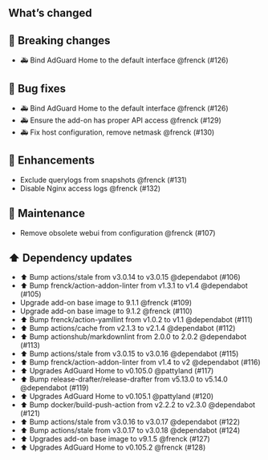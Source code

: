 ## What’s changed

## 🚨 Breaking changes

- 🚑 Bind AdGuard Home to the default interface @frenck (#126)

## 🐛 Bug fixes

- 🚑 Bind AdGuard Home to the default interface @frenck (#126)
- 🚑 Ensure the add-on has proper API access @frenck (#129)
- 🚑 Fix host configuration, remove netmask @frenck (#130)

## 🚀 Enhancements

- Exclude querylogs from snapshots @frenck (#131)
- Disable Nginx access logs @frenck (#132)

## 🧰 Maintenance

- Remove obsolete webui from configuration @frenck (#107)

## ⬆️ Dependency updates

- ⬆️ Bump actions/stale from v3.0.14 to v3.0.15 @dependabot (#106)
- ⬆️ Bump frenck/action-addon-linter from v1.3.1 to v1.4 @dependabot (#105)
- Upgrade add-on base image to 9.1.1 @frenck (#109)
- Upgrade add-on base image to 9.1.2 @frenck (#110)
- ⬆️ Bump frenck/action-yamllint from v1.0.2 to v1.1 @dependabot (#111)
- ⬆️ Bump actions/cache from v2.1.3 to v2.1.4 @dependabot (#112)
- ⬆️ Bump actionshub/markdownlint from 2.0.0 to 2.0.2 @dependabot (#113)
- ⬆️ Bump actions/stale from v3.0.15 to v3.0.16 @dependabot (#115)
- ⬆️ Bump frenck/action-addon-linter from v1.4 to v2 @dependabot (#116)
- ⬆️ Upgrades AdGuard Home to v0.105.0 @pattyland (#117)
- ⬆️ Bump release-drafter/release-drafter from v5.13.0 to v5.14.0 @dependabot (#119)
- ⬆️ Upgrades AdGuard Home to v0.105.1 @pattyland (#120)
- ⬆️ Bump docker/build-push-action from v2.2.2 to v2.3.0 @dependabot (#121)
- ⬆️ Bump actions/stale from v3.0.16 to v3.0.17 @dependabot (#122)
- ⬆️ Bump actions/stale from v3.0.17 to v3.0.18 @dependabot (#124)
- ⬆️ Upgrades add-on base image to v9.1.5 @frenck (#127)
- ⬆️ Upgrades AdGuard Home to v0.105.2 @frenck (#128)
